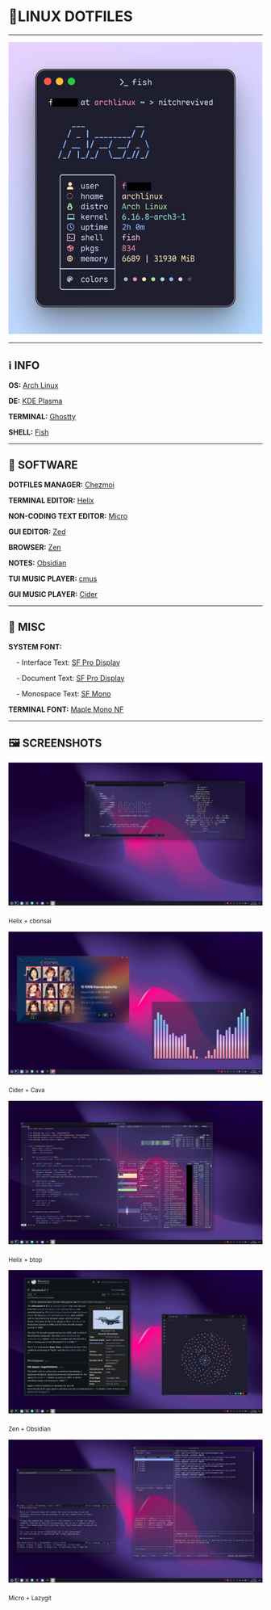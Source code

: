 # 🐧LINUX DOTFILES

---

![banner](/fish-obfuscated.png)

---

## ℹ️ INFO

**OS:** [Arch Linux](https://archlinux.org/)

**DE:** [KDE Plasma](https://kde.org/plasma-desktop//)

**TERMINAL:** [Ghostty](https://ghostty.org/)

**SHELL:** [Fish](https://fishshell.com/)

---

## 💾 SOFTWARE

**DOTFILES MANAGER:** [Chezmoi](https://www.chezmoi.io/)

**TERMINAL EDITOR:** [Helix](https://helix-editor.com/)

**NON-CODING TEXT EDITOR:** [Micro](micro-editor.github.io)

**GUI EDITOR:** [Zed](https://zed.dev/)

**BROWSER:** [Zen](https://zen-browser.app/)

**NOTES:** [Obsidian](https://obsidian.md/)

**TUI MUSIC PLAYER:** [cmus](https://cmus.github.io/)

**GUI MUSIC PLAYER:** [Cider](https://cider.sh/)

---

## 🔣 MISC

**SYSTEM FONT:** 

    - Interface Text: [SF Pro Display](https://developer.apple.com/fonts/)

    - Document Text: [SF Pro Display](https://developer.apple.com/fonts/)

    - Monospace Text: [SF Mono](https://developer.apple.com/fonts/)

**TERMINAL FONT:** [Maple Mono NF](https://github.com/subframe7536/Maple-font)

---

## 🖼️ SCREENSHOTS

![helix + cbonsai](screencaps/1.png)

<sub>Helix + cbonsai</sub>

![cider + cava](screencaps/2.png)

<sub>Cider + Cava</sub>

![helix + btop](screencaps/3.png)

<sub>Helix + btop</sub>

![zen + obsidian](screencaps/4.png)

<sub>Zen + Obsidian</sub>

![micro + lazygit](screencaps/5.png)

<sub>Micro + Lazygit</sub>


